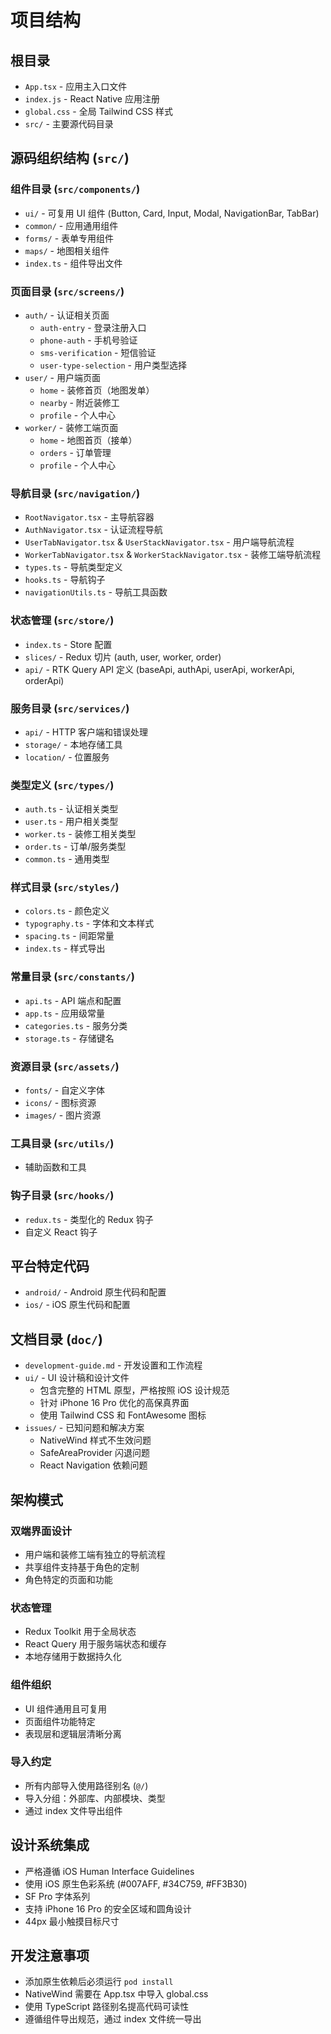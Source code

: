 # 项目结构

## 根目录
- `App.tsx` - 应用主入口文件
- `index.js` - React Native 应用注册
- `global.css` - 全局 Tailwind CSS 样式
- `src/` - 主要源代码目录

## 源码组织结构 (`src/`)

### 组件目录 (`src/components/`)
- `ui/` - 可复用 UI 组件 (Button, Card, Input, Modal, NavigationBar, TabBar)
- `common/` - 应用通用组件
- `forms/` - 表单专用组件
- `maps/` - 地图相关组件
- `index.ts` - 组件导出文件

### 页面目录 (`src/screens/`)
- `auth/` - 认证相关页面
  - `auth-entry` - 登录注册入口
  - `phone-auth` - 手机号验证
  - `sms-verification` - 短信验证
  - `user-type-selection` - 用户类型选择
- `user/` - 用户端页面
  - `home` - 装修首页（地图发单）
  - `nearby` - 附近装修工
  - `profile` - 个人中心
- `worker/` - 装修工端页面
  - `home` - 地图首页（接单）
  - `orders` - 订单管理
  - `profile` - 个人中心

### 导航目录 (`src/navigation/`)
- `RootNavigator.tsx` - 主导航容器
- `AuthNavigator.tsx` - 认证流程导航
- `UserTabNavigator.tsx` & `UserStackNavigator.tsx` - 用户端导航流程
- `WorkerTabNavigator.tsx` & `WorkerStackNavigator.tsx` - 装修工端导航流程
- `types.ts` - 导航类型定义
- `hooks.ts` - 导航钩子
- `navigationUtils.ts` - 导航工具函数

### 状态管理 (`src/store/`)
- `index.ts` - Store 配置
- `slices/` - Redux 切片 (auth, user, worker, order)
- `api/` - RTK Query API 定义 (baseApi, authApi, userApi, workerApi, orderApi)

### 服务目录 (`src/services/`)
- `api/` - HTTP 客户端和错误处理
- `storage/` - 本地存储工具
- `location/` - 位置服务

### 类型定义 (`src/types/`)
- `auth.ts` - 认证相关类型
- `user.ts` - 用户相关类型
- `worker.ts` - 装修工相关类型
- `order.ts` - 订单/服务类型
- `common.ts` - 通用类型

### 样式目录 (`src/styles/`)
- `colors.ts` - 颜色定义
- `typography.ts` - 字体和文本样式
- `spacing.ts` - 间距常量
- `index.ts` - 样式导出

### 常量目录 (`src/constants/`)
- `api.ts` - API 端点和配置
- `app.ts` - 应用级常量
- `categories.ts` - 服务分类
- `storage.ts` - 存储键名

### 资源目录 (`src/assets/`)
- `fonts/` - 自定义字体
- `icons/` - 图标资源
- `images/` - 图片资源

### 工具目录 (`src/utils/`)
- 辅助函数和工具

### 钩子目录 (`src/hooks/`)
- `redux.ts` - 类型化的 Redux 钩子
- 自定义 React 钩子

## 平台特定代码
- `android/` - Android 原生代码和配置
- `ios/` - iOS 原生代码和配置

## 文档目录 (`doc/`)
- `development-guide.md` - 开发设置和工作流程
- `ui/` - UI 设计稿和设计文件
  - 包含完整的 HTML 原型，严格按照 iOS 设计规范
  - 针对 iPhone 16 Pro 优化的高保真界面
  - 使用 Tailwind CSS 和 FontAwesome 图标
- `issues/` - 已知问题和解决方案
  - NativeWind 样式不生效问题
  - SafeAreaProvider 闪退问题
  - React Navigation 依赖问题

## 架构模式

### 双端界面设计
- 用户端和装修工端有独立的导航流程
- 共享组件支持基于角色的定制
- 角色特定的页面和功能

### 状态管理
- Redux Toolkit 用于全局状态
- React Query 用于服务端状态和缓存
- 本地存储用于数据持久化

### 组件组织
- UI 组件通用且可复用
- 页面组件功能特定
- 表现层和逻辑层清晰分离

### 导入约定
- 所有内部导入使用路径别名 (`@/`)
- 导入分组：外部库、内部模块、类型
- 通过 index 文件导出组件

## 设计系统集成
- 严格遵循 iOS Human Interface Guidelines
- 使用 iOS 原生色彩系统 (#007AFF, #34C759, #FF3B30)
- SF Pro 字体系列
- 支持 iPhone 16 Pro 的安全区域和圆角设计
- 44px 最小触摸目标尺寸

## 开发注意事项
- 添加原生依赖后必须运行 `pod install`
- NativeWind 需要在 App.tsx 中导入 global.css
- 使用 TypeScript 路径别名提高代码可读性
- 遵循组件导出规范，通过 index 文件统一导出